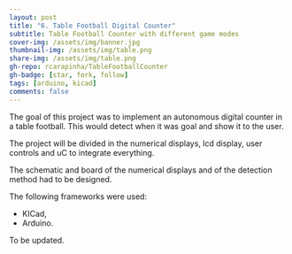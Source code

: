 ```yaml
---
layout: post
title: "6. Table Football Digital Counter"
subtitle: Table Football Counter with different game modes
cover-img: /assets/img/banner.jpg
thumbnail-img: /assets/img/table.png
share-img: /assets/img/table.png
gh-repo: rcarapinha/TableFootballCounter
gh-badge: [star, fork, follow]
tags: [arduino, kicad]
comments: false
---
```


The goal of this project was to implement an autonomous digital counter in a table football. This would detect when it was goal and show it to the user.

The project will be divided in the numerical displays, lcd display, user controls and uC to integrate everything.

The schematic and board of the numerical displays and of the detection method had to be designed.

The following frameworks were used:
- KICad,
- Arduino.

To be updated.